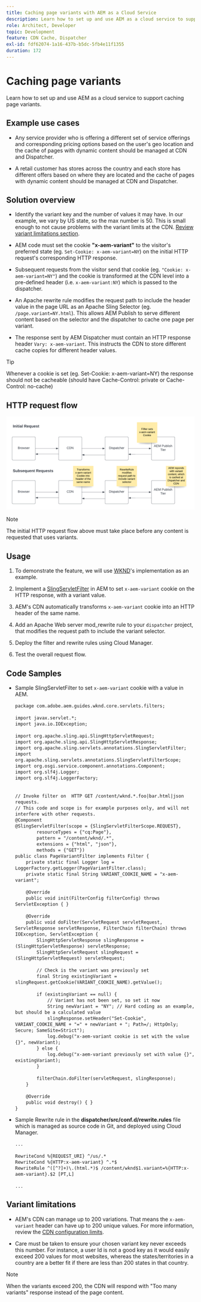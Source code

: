```yaml
---
title: Caching page variants with AEM as a Cloud Service
description: Learn how to set up and use AEM as a cloud service to support caching page variants.
role: Architect, Developer
topic: Development
feature: CDN Cache, Dispatcher
exl-id: fdf62074-1a16-437b-b5dc-5fb4e11f1355
duration: 172
---
```

# Caching page variants

Learn how to set up and use AEM as a cloud service to support caching page variants.

## Example use cases 

+ Any service provider who is offering a different set of service offerings and corresponding pricing options based on the user's geo location and the cache of pages with dynamic content should be managed at CDN and Dispatcher. 

+ A retail customer has stores across the country and each store has different offers based on where they are located and the cache of pages with dynamic content should be managed at CDN and Dispatcher. 

## Solution overview

+ Identify the variant key and the number of values it may have. In our example, we vary by US state, so the max number is 50. This is small enough to not cause problems with the variant limits at the CDN. [Review variant limitations section](#variant-limitations).

+ AEM code must set the cookie __"x-aem-variant"__ to the visitor's preferred state (eg. `Set-Cookie: x-aem-variant=NY`) on the initial HTTP request's corresponding HTTP response.

+ Subsequent requests from the visitor send that cookie (eg. `"Cookie: x-aem-variant=NY"`) and the cookie is transformed at the CDN level into a pre-defined header (i.e. `x-aem-variant:NY`) which is passed to the dispatcher.

+ An Apache rewrite rule modifies the request path to include the header value in the page URL as an Apache Sling Selector (eg. `/page.variant=NY.html`). This allows AEM Publish to serve different content based on the selector and the dispatcher to cache one page per variant.

+ The response sent by AEM Dispatcher must contain an HTTP response header `Vary: x-aem-variant`. This instructs the CDN to store different cache copies for different header values.

>[!TIP]
>
>Whenever a cookie is set (eg. Set-Cookie: x-aem-variant=NY) the response should not be cacheable (should have Cache-Control: private or Cache-Control: no-cache)

## HTTP request flow

![Variant Cache Request Flow](./assets/variant-cache-request-flow.png)

>[!NOTE]
>
>The initial HTTP request flow above must take place before any content is requested that uses variants.

## Usage

1. To demonstrate the feature, we will use [WKND](https://experienceleague.adobe.com/docs/experience-manager-learn/getting-started-wknd-tutorial-develop/overview.html)'s implementation as an example. 

1. Implement a [SlingServletFilter](https://sling.apache.org/documentation/the-sling-engine/filters.html) in AEM to set `x-aem-variant` cookie on the HTTP response, with a variant value. 

1. AEM's CDN automatically transforms `x-aem-variant` cookie into an HTTP header of the same name. 

1. Add an Apache Web server mod_rewrite rule to your `dispatcher` project, that modifies the request path to include the variant selector.

1. Deploy the filter and rewrite rules using Cloud Manager.

1. Test the overall request flow. 

## Code Samples 

+ Sample SlingServletFilter to set `x-aem-variant` cookie with a value in AEM.

    ```
    package com.adobe.aem.guides.wknd.core.servlets.filters;

    import javax.servlet.*;
    import java.io.IOException;

    import org.apache.sling.api.SlingHttpServletRequest;
    import org.apache.sling.api.SlingHttpServletResponse;
    import org.apache.sling.servlets.annotations.SlingServletFilter;
    import org.apache.sling.servlets.annotations.SlingServletFilterScope;
    import org.osgi.service.component.annotations.Component;
    import org.slf4j.Logger;
    import org.slf4j.LoggerFactory;


    // Invoke filter on  HTTP GET /content/wknd.*.foo|bar.html|json requests.
    // This code and scope is for example purposes only, and will not interfere with other requests.
    @Component
    @SlingServletFilter(scope = {SlingServletFilterScope.REQUEST},
            resourceTypes = {"cq:Page"},
            pattern = "/content/wknd/.*",
            extensions = {"html", "json"},
            methods = {"GET"})
    public class PageVariantFilter implements Filter {
        private static final Logger log = LoggerFactory.getLogger(PageVariantFilter.class);
        private static final String VARIANT_COOKIE_NAME = "x-aem-variant";

        @Override
        public void init(FilterConfig filterConfig) throws ServletException { }

        @Override
        public void doFilter(ServletRequest servletRequest, ServletResponse servletResponse, FilterChain filterChain) throws IOException, ServletException {
            SlingHttpServletResponse slingResponse = (SlingHttpServletResponse) servletResponse;
            SlingHttpServletRequest slingRequest = (SlingHttpServletRequest) servletRequest;

            // Check is the variant was previously set
            final String existingVariant = slingRequest.getCookie(VARIANT_COOKIE_NAME).getValue();

            if (existingVariant == null) {
                // Variant has not been set, so set it now
                String newVariant = "NY"; // Hard coding as an example, but should be a calculated value
                slingResponse.setHeader("Set-Cookie", VARIANT_COOKIE_NAME + "=" + newVariant + "; Path=/; HttpOnly; Secure; SameSite=Strict");
                log.debug("x-aem-variant cookie is set with the value {}", newVariant);
            } else {
                log.debug("x-aem-variant previously set with value {}", existingVariant);
            }

            filterChain.doFilter(servletRequest, slingResponse);
        }

        @Override
        public void destroy() { }
    }
    ```

+ Sample Rewrite rule in the __dispatcher/src/conf.d/rewrite.rules__ file which is managed as source code in Git, and deployed using Cloud Manager.

    ```
    ...

    RewriteCond %{REQUEST_URI} ^/us/.*  
    RewriteCond %{HTTP:x-aem-variant} ^.*$  
    RewriteRule ^([^?]+)\.(html.*)$ /content/wknd$1.variant=%{HTTP:x-aem-variant}.$2 [PT,L] 

    ...
    ```

## Variant limitations

+ AEM's CDN can manage up to 200 variations. That means the `x-aem-variant` header can have up to 200 unique values. For more information, review the [CDN configuration limits](https://docs.fastly.com/en/guides/resource-limits).

+ Care must be taken to ensure your chosen variant key never exceeds this number.  For instance, a user Id is not a good key as it would easily exceed 200 values for most websites, whereas the states/territories in a country are a better fit if there are less than 200 states in that country. 

>[!NOTE]
>
>When the variants exceed 200, the CDN will respond with "Too many variants" response instead of the page content.
